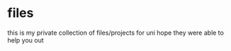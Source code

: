 # files
this is my private collection of files/projects for uni
hope they were able to help you out
